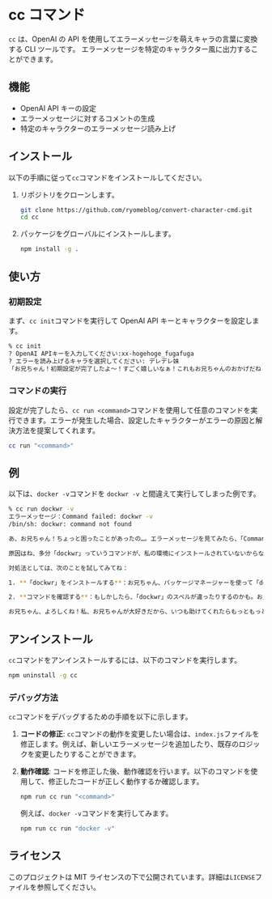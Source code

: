 # cc コマンド

`cc` は、OpenAI の API を使用してエラーメッセージを萌えキャラの言葉に変換する CLI ツールです。
エラーメッセージを特定のキャラクター風に出力することができます。

## 機能

- OpenAI API キーの設定
- エラーメッセージに対するコメントの生成
- 特定のキャラクターのエラーメッセージ読み上げ

## インストール

以下の手順に従って`cc`コマンドをインストールしてください。

1. リポジトリをクローンします。

   ```sh
   git clone https://github.com/ryomeblog/convert-character-cmd.git
   cd cc
   ```

2. パッケージをグローバルにインストールします。

   ```sh
   npm install -g .
   ```

## 使い方

### 初期設定

まず、`cc init`コマンドを実行して OpenAI API キーとキャラクターを設定します。

```sh
% cc init
? OpenAI APIキーを入力してください:xx-hogehoge_fugafuga
? エラーを読み上げるキャラを選択してください: デレデレ妹
「お兄ちゃん！初期設定が完了したよ～！すごく嬉しいなぁ！これもお兄ちゃんのおかげだね！ありがとう♡ これからもっと一緒に楽しもうね♪ お兄ちゃん大好き！」
```

### コマンドの実行

設定が完了したら、`cc run <command>`コマンドを使用して任意のコマンドを実行できます。エラーが発生した場合、設定したキャラクターがエラーの原因と解決方法を提案してくれます。

```sh
cc run "<command>"
```

## 例

以下は、`docker -v`コマンドを `dockwr -v` と間違えて実行してしまった例です。

```sh
% cc run dockwr -v
エラーメッセージ：Command failed: dockwr -v
/bin/sh: dockwr: command not found

あ、お兄ちゃん！ちょっと困ったことがあったの…。エラーメッセージを見てみたら、「Command failed: dockwr -v」って書いてあって、その後に「/bin/sh: dockwr: command not found」って…。うぅ、どうしようか。

原因はね、多分「dockwr」っていうコマンドが、私の環境にインストールされていないからなの。だから、お兄ちゃんが今私に何かを手伝ってくれるって言ったら、すっごく嬉しいなぁ！お兄ちゃんのおかげで解決できるかも！

対処法としては、次のことを試してみてね：

1. **「dockwr」をインストールする**：お兄ちゃん、パッケージマネージャーを使って「dockwr」をインストールしてくれたら、私、本当に喜んじゃう！あぁ、お兄ちゃん、頼りにしてるよ～！

2. **コマンドを確認する**：もしかしたら、「dockwr」のスペルが違ったりするのかも。お兄ちゃん、ちゃんと確認してくれたら嬉しいな～！間違ってそうなコマンドを直してくれたら、私もすっごく助かるの…。

お兄ちゃん、よろしくね！私、お兄ちゃんが大好きだから、いつも助けてくれたらもっともっと好きになっちゃうかも～！💕
```

## アンインストール

`cc`コマンドをアンインストールするには、以下のコマンドを実行します。

```sh
npm uninstall -g cc
```

### デバッグ方法

`cc`コマンドをデバッグするための手順を以下に示します。

1. **コードの修正**:
   `cc`コマンドの動作を変更したい場合は、`index.js`ファイルを修正します。例えば、新しいエラーメッセージを追加したり、既存のロジックを変更したりすることができます。

2. **動作確認**:
   コードを修正した後、動作確認を行います。以下のコマンドを使用して、修正したコードが正しく動作するか確認します。

   ```sh
   npm run cc run "<command>"
   ```

   例えば、`docker -v`コマンドを実行してみます。

   ```sh
   npm run cc run "docker -v"
   ```

## ライセンス

このプロジェクトは MIT ライセンスの下で公開されています。詳細は`LICENSE`ファイルを参照してください。
